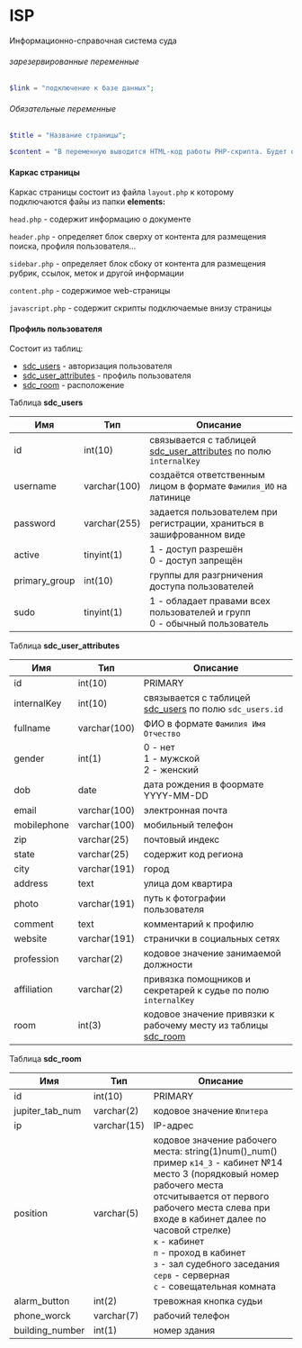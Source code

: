 # ISP
Информационно-справочная система суда

###### зарезервированные переменные
```php
$link = "подключение к базе данных";
```

###### Обязательные переменные
```php
$title = "Название страницы";
```
```php
$content = "В переменную выводится HTML-код работы PHP-скрипта. Будет обернут в <main class="main-content">";
```
#### Каркас страницы

Каркас страницы состоит из файла `layout.php` к которому подключаются файы из папки __elements:__

`head.php` - содержит информацию о документе

`header.php` - определяет блок сверху от контента для размещения поиска, профиля пользователя...

`sidebar.php` - определяет блок сбоку от контента для размещения рубрик, ссылок, меток и другой информации

`content.php` - содержимое web-страницы

`javascript.php` - содержит скрипты подключаемые внизу страницы


#### Профиль пользователя

Состоит из таблиц:

- [sdc_users](#sdc_users) - авторизация пользователя
- [sdc_user_attributes](#sdc_user_attributes) - профиль пользователя
- [sdc_room](#sdc_room) - расположение

<a name="sdc_users">Таблица __sdc_users__</a>

| Имя | Тип | Описание |
| ------ | ------ | ------ |
| id | int(10) | связывается с таблицей [sdc_user_attributes](#sdc_user_attributes) по полю `internalKey` |
| username | varchar(100) | создаётся ответственным лицом в формате `Фамилия_ИО` на латинице|
| password | varchar(255) | задается пользователем при регистрации, храниться в зашифрованном виде|
| active | tinyint(1) | 1 - доступ разрешён<br>0 - доступ запрещён|
| primary_group | int(10) | группы для разгрничения доступа пользователей|
| sudo | tinyint(1) | 1 - обладает правами всех пользователей и групп<br>0 - обычный пользователь|

<a name="sdc_user_attributes">Таблица __sdc_user_attributes__</a>

| Имя | Тип | Описание |
| ------ | ------ | ------ |
|id|int(10)|PRIMARY|
|internalKey|int(10)|связывается с таблицей [sdc_users](#sdc_users) по полю `sdc_users.id`|
|fullname|varchar(100)|ФИО в формате `Фамилия Имя Отчество`|
|gender|int(1)|0 - нет<br>1 - мужской<br>2 - женский|
|dob|date|дата рождения в фоормате YYYY-MM-DD|
|email|varchar(100)|электронная почта|
|mobilephone|varchar(100)|мобильный телефон|
|zip|varchar(25)|почтовый индекс|
|state|varchar(25)|содержит код региона|
|city|varchar(191)|город|
|address|text|улица дом квартира|
|photo|varchar(191)|путь к фотографии пользователя|
|comment|text|комментарий к профилю|
|website|varchar(191)|странички в социальных сетях|
|profession|varchar(2)|кодовое значение занимаемой должности|
|affiliation|varchar(2)|привязка помощников и секретарей к судье по полю `internalKey`| 
|room|int(3)|кодовое значение привязки к рабочему месту из таблицы [sdc_room](#sdc_room)|

<a name="sdc_room">Таблица __sdc_room__</a>

| Имя | Тип | Описание |
| ------ | ------ | ------ |
|id|int(10)|PRIMARY|
|jupiter_tab_num|varchar(2)|кодовое значение `Юпитера`|
|ip|varchar(15)|IP-адрес|
|position|varchar(5)|кодовое значение рабочего места: string(1)num()_num()<br>пример `к14_3` - кабинет №14 место 3 (порядковый номер рабочего места отсчитывается от первого рабочего места слева при входе в кабинет далее по часовой стрелке)<br>`к` - кабинет<br>`п` - проход в кабинет<br>`з` - зал судебного заседания<br>`серв` - серверная<br>`с` - совещательная комната|
|alarm_button|int(2)|тревожная кнопка судьи|
|phone_worck|varchar(7)|рабочий телефон|
|building_number|int(1)|номер здания|